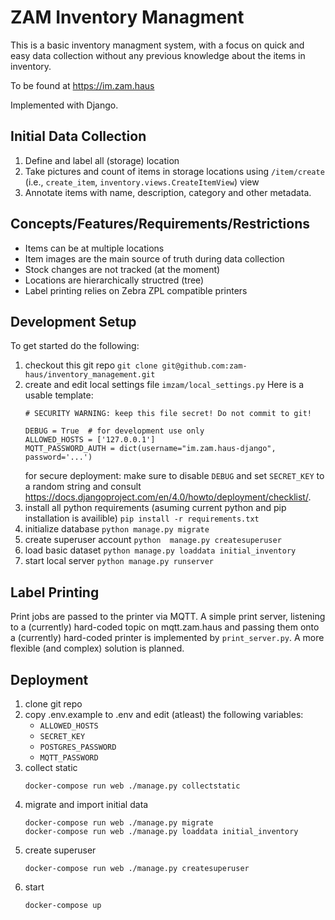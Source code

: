 # ZAM Inventory Managment

This is a basic inventory managment system, with a focus on quick and easy data collection without any previous knowledge about the items in inventory.

To be found at https://im.zam.haus

Implemented with Django.

## Initial Data Collection
1. Define and label all (storage) location
2. Take pictures and count of items in storage locations
   using `/item/create` (i.e., `create_item`, `inventory.views.CreateItemView`) view
3. Annotate items with name, description, category and other metadata.

## Concepts/Features/Requirements/Restrictions
* Items can be at multiple locations
* Item images are the main source of truth during data collection
* Stock changes are not tracked (at the moment)
* Locations are hierarchically structred (tree)
* Label printing relies on Zebra ZPL compatible printers

## Development Setup
To get started do the following:
1. checkout this git repo
    `git clone git@github.com:zam-haus/inventory_management.git`
2. create and edit local settings file
    `imzam/local_settings.py`
    Here is a usable template:
    ```
    # SECURITY WARNING: keep this file secret! Do not commit to git!

    DEBUG = True  # for development use only
    ALLOWED_HOSTS = ['127.0.0.1']
    MQTT_PASSWORD_AUTH = dict(username="im.zam.haus-django", password='...')
    ```
    for secure deployment: make sure to disable `DEBUG` and set `SECRET_KEY` to a random string and consult https://docs.djangoproject.com/en/4.0/howto/deployment/checklist/.
3. install all python requirements (asuming current python and pip installation is availible)
    `pip install -r requirements.txt`
4. initialize database
    `python manage.py migrate`
5. create superuser account
    `python  manage.py createsuperuser`
6. load basic dataset
    `python manage.py loaddata initial_inventory`
7. start local server
    `python manage.py runserver`

## Label Printing
Print jobs are passed to the printer via MQTT. A simple print server, listening to a (currently) hard-coded topic on mqtt.zam.haus and passing them onto a (currently) hard-coded printer is implemented by `print_server.py`. A more flexible (and complex) solution is planned.


## Deployment

1. clone git repo
2. copy .env.example to .env and edit (atleast) the following variables:
   * `ALLOWED_HOSTS`
   * `SECRET_KEY`
   * `POSTGRES_PASSWORD`
   * `MQTT_PASSWORD`
2. collect static
   ```
   docker-compose run web ./manage.py collectstatic
   ```
3. migrate and import initial data
    ```
    docker-compose run web ./manage.py migrate
    docker-compose run web ./manage.py loaddata initial_inventory
    ```
4. create superuser
    ```
    docker-compose run web ./manage.py createsuperuser
    ```
5. start
    ```
    docker-compose up
    ```


